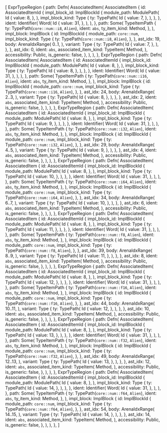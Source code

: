 [
    ExprTypeRegion {
        path: Defn(
            AssociatedItem(
                AssociatedItem {
                    id: AssociatedItemId {
                        impl_block_id: ImplBlockId {
                            module_path: ModulePath(
                                Id {
                                    value: 8,
                                },
                            ),
                            impl_block_kind: Type {
                                ty: TypePath(
                                    Id {
                                        value: 7,
                                    },
                                ),
                            },
                        },
                        ident: Identifier(
                            Word(
                                Id {
                                    value: 31,
                                },
                            ),
                        ),
                    },
                    path: Some(
                        TypeItemPath {
                            ty: TypePath(`core::num::i8`, `Alien`),
                            ident: `abs`,
                            ty_item_kind: Method,
                        },
                    ),
                    impl_block: ImplBlock {
                        id: ImplBlockId {
                            module_path: `core::num`,
                            impl_block_kind: Type {
                                ty: TypePath(`core::num::i8`, `Alien`),
                            },
                        },
                        ast_idx: 19,
                        body: ArenaIdxRange(
                            0..1,
                        ),
                        variant: Type {
                            ty: TypePath(
                                Id {
                                    value: 7,
                                },
                            ),
                        },
                    },
                    ast_idx: 0,
                    ident: `abs`,
                    associated_item_kind: TypeItem(
                        Method,
                    ),
                    accessibility: Public,
                    is_generic: false,
                },
            ),
        ),
    },
    ExprTypeRegion {
        path: Defn(
            AssociatedItem(
                AssociatedItem {
                    id: AssociatedItemId {
                        impl_block_id: ImplBlockId {
                            module_path: ModulePath(
                                Id {
                                    value: 8,
                                },
                            ),
                            impl_block_kind: Type {
                                ty: TypePath(
                                    Id {
                                        value: 8,
                                    },
                                ),
                            },
                        },
                        ident: Identifier(
                            Word(
                                Id {
                                    value: 31,
                                },
                            ),
                        ),
                    },
                    path: Some(
                        TypeItemPath {
                            ty: TypePath(`core::num::i16`, `Alien`),
                            ident: `abs`,
                            ty_item_kind: Method,
                        },
                    ),
                    impl_block: ImplBlock {
                        id: ImplBlockId {
                            module_path: `core::num`,
                            impl_block_kind: Type {
                                ty: TypePath(`core::num::i16`, `Alien`),
                            },
                        },
                        ast_idx: 24,
                        body: ArenaIdxRange(
                            2..3,
                        ),
                        variant: Type {
                            ty: TypePath(
                                Id {
                                    value: 8,
                                },
                            ),
                        },
                    },
                    ast_idx: 2,
                    ident: `abs`,
                    associated_item_kind: TypeItem(
                        Method,
                    ),
                    accessibility: Public,
                    is_generic: false,
                },
            ),
        ),
    },
    ExprTypeRegion {
        path: Defn(
            AssociatedItem(
                AssociatedItem {
                    id: AssociatedItemId {
                        impl_block_id: ImplBlockId {
                            module_path: ModulePath(
                                Id {
                                    value: 8,
                                },
                            ),
                            impl_block_kind: Type {
                                ty: TypePath(
                                    Id {
                                        value: 9,
                                    },
                                ),
                            },
                        },
                        ident: Identifier(
                            Word(
                                Id {
                                    value: 31,
                                },
                            ),
                        ),
                    },
                    path: Some(
                        TypeItemPath {
                            ty: TypePath(`core::num::i32`, `Alien`),
                            ident: `abs`,
                            ty_item_kind: Method,
                        },
                    ),
                    impl_block: ImplBlock {
                        id: ImplBlockId {
                            module_path: `core::num`,
                            impl_block_kind: Type {
                                ty: TypePath(`core::num::i32`, `Alien`),
                            },
                        },
                        ast_idx: 29,
                        body: ArenaIdxRange(
                            4..5,
                        ),
                        variant: Type {
                            ty: TypePath(
                                Id {
                                    value: 9,
                                },
                            ),
                        },
                    },
                    ast_idx: 4,
                    ident: `abs`,
                    associated_item_kind: TypeItem(
                        Method,
                    ),
                    accessibility: Public,
                    is_generic: false,
                },
            ),
        ),
    },
    ExprTypeRegion {
        path: Defn(
            AssociatedItem(
                AssociatedItem {
                    id: AssociatedItemId {
                        impl_block_id: ImplBlockId {
                            module_path: ModulePath(
                                Id {
                                    value: 8,
                                },
                            ),
                            impl_block_kind: Type {
                                ty: TypePath(
                                    Id {
                                        value: 10,
                                    },
                                ),
                            },
                        },
                        ident: Identifier(
                            Word(
                                Id {
                                    value: 31,
                                },
                            ),
                        ),
                    },
                    path: Some(
                        TypeItemPath {
                            ty: TypePath(`core::num::i64`, `Alien`),
                            ident: `abs`,
                            ty_item_kind: Method,
                        },
                    ),
                    impl_block: ImplBlock {
                        id: ImplBlockId {
                            module_path: `core::num`,
                            impl_block_kind: Type {
                                ty: TypePath(`core::num::i64`, `Alien`),
                            },
                        },
                        ast_idx: 34,
                        body: ArenaIdxRange(
                            6..7,
                        ),
                        variant: Type {
                            ty: TypePath(
                                Id {
                                    value: 10,
                                },
                            ),
                        },
                    },
                    ast_idx: 6,
                    ident: `abs`,
                    associated_item_kind: TypeItem(
                        Method,
                    ),
                    accessibility: Public,
                    is_generic: false,
                },
            ),
        ),
    },
    ExprTypeRegion {
        path: Defn(
            AssociatedItem(
                AssociatedItem {
                    id: AssociatedItemId {
                        impl_block_id: ImplBlockId {
                            module_path: ModulePath(
                                Id {
                                    value: 8,
                                },
                            ),
                            impl_block_kind: Type {
                                ty: TypePath(
                                    Id {
                                        value: 11,
                                    },
                                ),
                            },
                        },
                        ident: Identifier(
                            Word(
                                Id {
                                    value: 31,
                                },
                            ),
                        ),
                    },
                    path: Some(
                        TypeItemPath {
                            ty: TypePath(`core::num::f8`, `Alien`),
                            ident: `abs`,
                            ty_item_kind: Method,
                        },
                    ),
                    impl_block: ImplBlock {
                        id: ImplBlockId {
                            module_path: `core::num`,
                            impl_block_kind: Type {
                                ty: TypePath(`core::num::f8`, `Alien`),
                            },
                        },
                        ast_idx: 39,
                        body: ArenaIdxRange(
                            8..9,
                        ),
                        variant: Type {
                            ty: TypePath(
                                Id {
                                    value: 11,
                                },
                            ),
                        },
                    },
                    ast_idx: 8,
                    ident: `abs`,
                    associated_item_kind: TypeItem(
                        Method,
                    ),
                    accessibility: Public,
                    is_generic: false,
                },
            ),
        ),
    },
    ExprTypeRegion {
        path: Defn(
            AssociatedItem(
                AssociatedItem {
                    id: AssociatedItemId {
                        impl_block_id: ImplBlockId {
                            module_path: ModulePath(
                                Id {
                                    value: 8,
                                },
                            ),
                            impl_block_kind: Type {
                                ty: TypePath(
                                    Id {
                                        value: 12,
                                    },
                                ),
                            },
                        },
                        ident: Identifier(
                            Word(
                                Id {
                                    value: 31,
                                },
                            ),
                        ),
                    },
                    path: Some(
                        TypeItemPath {
                            ty: TypePath(`core::num::f16`, `Alien`),
                            ident: `abs`,
                            ty_item_kind: Method,
                        },
                    ),
                    impl_block: ImplBlock {
                        id: ImplBlockId {
                            module_path: `core::num`,
                            impl_block_kind: Type {
                                ty: TypePath(`core::num::f16`, `Alien`),
                            },
                        },
                        ast_idx: 44,
                        body: ArenaIdxRange(
                            10..11,
                        ),
                        variant: Type {
                            ty: TypePath(
                                Id {
                                    value: 12,
                                },
                            ),
                        },
                    },
                    ast_idx: 10,
                    ident: `abs`,
                    associated_item_kind: TypeItem(
                        Method,
                    ),
                    accessibility: Public,
                    is_generic: false,
                },
            ),
        ),
    },
    ExprTypeRegion {
        path: Defn(
            AssociatedItem(
                AssociatedItem {
                    id: AssociatedItemId {
                        impl_block_id: ImplBlockId {
                            module_path: ModulePath(
                                Id {
                                    value: 8,
                                },
                            ),
                            impl_block_kind: Type {
                                ty: TypePath(
                                    Id {
                                        value: 13,
                                    },
                                ),
                            },
                        },
                        ident: Identifier(
                            Word(
                                Id {
                                    value: 31,
                                },
                            ),
                        ),
                    },
                    path: Some(
                        TypeItemPath {
                            ty: TypePath(`core::num::f32`, `Alien`),
                            ident: `abs`,
                            ty_item_kind: Method,
                        },
                    ),
                    impl_block: ImplBlock {
                        id: ImplBlockId {
                            module_path: `core::num`,
                            impl_block_kind: Type {
                                ty: TypePath(`core::num::f32`, `Alien`),
                            },
                        },
                        ast_idx: 49,
                        body: ArenaIdxRange(
                            12..13,
                        ),
                        variant: Type {
                            ty: TypePath(
                                Id {
                                    value: 13,
                                },
                            ),
                        },
                    },
                    ast_idx: 12,
                    ident: `abs`,
                    associated_item_kind: TypeItem(
                        Method,
                    ),
                    accessibility: Public,
                    is_generic: false,
                },
            ),
        ),
    },
    ExprTypeRegion {
        path: Defn(
            AssociatedItem(
                AssociatedItem {
                    id: AssociatedItemId {
                        impl_block_id: ImplBlockId {
                            module_path: ModulePath(
                                Id {
                                    value: 8,
                                },
                            ),
                            impl_block_kind: Type {
                                ty: TypePath(
                                    Id {
                                        value: 14,
                                    },
                                ),
                            },
                        },
                        ident: Identifier(
                            Word(
                                Id {
                                    value: 31,
                                },
                            ),
                        ),
                    },
                    path: Some(
                        TypeItemPath {
                            ty: TypePath(`core::num::f64`, `Alien`),
                            ident: `abs`,
                            ty_item_kind: Method,
                        },
                    ),
                    impl_block: ImplBlock {
                        id: ImplBlockId {
                            module_path: `core::num`,
                            impl_block_kind: Type {
                                ty: TypePath(`core::num::f64`, `Alien`),
                            },
                        },
                        ast_idx: 54,
                        body: ArenaIdxRange(
                            14..15,
                        ),
                        variant: Type {
                            ty: TypePath(
                                Id {
                                    value: 14,
                                },
                            ),
                        },
                    },
                    ast_idx: 14,
                    ident: `abs`,
                    associated_item_kind: TypeItem(
                        Method,
                    ),
                    accessibility: Public,
                    is_generic: false,
                },
            ),
        ),
    },
]